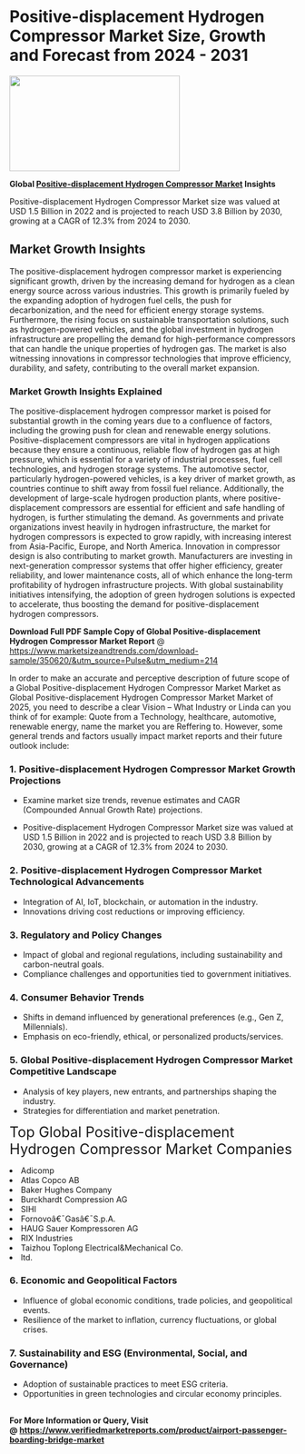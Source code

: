 <H1>Positive-displacement Hydrogen Compressor Market Size, Growth and Forecast from 2024 - 2031</H1><img class="aligncenter size-medium wp-image-584254" src="https://thirdeyenews.in/wp-content/uploads/2024/09/Global-Market-Research-300x168.jpeg" alt="" width="300" height="168" /><p><strong>Global&nbsp;<a href="https://www.marketsizeandtrends.com/download-sample/350620/&amp;utm_source=Pulse&amp;utm_medium=214">Positive-displacement Hydrogen Compressor Market</a> Insights</strong></p><p>Positive-displacement Hydrogen Compressor Market size was valued at USD 1.5 Billion in 2022 and is projected to reach USD 3.8 Billion by 2030, growing at a CAGR of 12.3% from 2024 to 2030.</p><p><h2>Market Growth Insights</h2> The positive-displacement hydrogen compressor market is experiencing significant growth, driven by the increasing demand for hydrogen as a clean energy source across various industries. This growth is primarily fueled by the expanding adoption of hydrogen fuel cells, the push for decarbonization, and the need for efficient energy storage systems. Furthermore, the rising focus on sustainable transportation solutions, such as hydrogen-powered vehicles, and the global investment in hydrogen infrastructure are propelling the demand for high-performance compressors that can handle the unique properties of hydrogen gas. The market is also witnessing innovations in compressor technologies that improve efficiency, durability, and safety, contributing to the overall market expansion. <h3>Market Growth Insights Explained</h3> The positive-displacement hydrogen compressor market is poised for substantial growth in the coming years due to a confluence of factors, including the growing push for clean and renewable energy solutions. Positive-displacement compressors are vital in hydrogen applications because they ensure a continuous, reliable flow of hydrogen gas at high pressure, which is essential for a variety of industrial processes, fuel cell technologies, and hydrogen storage systems. The automotive sector, particularly hydrogen-powered vehicles, is a key driver of market growth, as countries continue to shift away from fossil fuel reliance. Additionally, the development of large-scale hydrogen production plants, where positive-displacement compressors are essential for efficient and safe handling of hydrogen, is further stimulating the demand. As governments and private organizations invest heavily in hydrogen infrastructure, the market for hydrogen compressors is expected to grow rapidly, with increasing interest from Asia-Pacific, Europe, and North America. Innovation in compressor design is also contributing to market growth. Manufacturers are investing in next-generation compressor systems that offer higher efficiency, greater reliability, and lower maintenance costs, all of which enhance the long-term profitability of hydrogen infrastructure projects. With global sustainability initiatives intensifying, the adoption of green hydrogen solutions is expected to accelerate, thus boosting the demand for positive-displacement hydrogen compressors. </p><p><span class=""><strong>Download Full PDF Sample Copy of Global Positive-displacement Hydrogen Compressor Market Report</strong> @ <a href="https://www.marketsizeandtrends.com/download-sample/350620/&amp;utm_source=Pulse&amp;utm_medium=214" target="_blank">https://www.marketsizeandtrends.com/download-sample/350620/&amp;utm_source=Pulse&amp;utm_medium=214</a></span></p><p>In order to make an accurate and perceptive description of future scope of a Global&nbsp;Positive-displacement Hydrogen Compressor Market Market as Global&nbsp;Positive-displacement Hydrogen Compressor Market Market of 2025, you need to describe a clear Vision &ndash; What Industry or Linda can you think of for example: Quote from a Technology, healthcare, automotive, renewable energy, name the market you are Reffering to. However, some general trends and factors usually impact market reports and their future outlook include:</p><h3>1.&nbsp;<strong>Positive-displacement Hydrogen Compressor Market Growth Projections</strong></h3><ul><li>Examine market size trends, revenue estimates and CAGR (Compounded Annual Growth Rate) projections.</li><li><p>Positive-displacement Hydrogen Compressor Market size was valued at USD 1.5 Billion in 2022 and is projected to reach USD 3.8 Billion by 2030, growing at a CAGR of 12.3% from 2024 to 2030.</p></li></ul><h3>2.&nbsp;<strong>Positive-displacement Hydrogen Compressor Market Technological Advancements</strong></h3><ul><li>Integration of AI, IoT, blockchain, or automation in the industry.</li><li>Innovations driving cost reductions or improving efficiency.</li></ul><h3>3.&nbsp;<strong>Regulatory and Policy Changes</strong></h3><ul><li>Impact of global and regional regulations, including sustainability and carbon-neutral goals.</li><li>Compliance challenges and opportunities tied to government initiatives.</li></ul><h3>4.&nbsp;<strong>Consumer Behavior Trends</strong></h3><ul><li>Shifts in demand influenced by generational preferences (e.g., Gen Z, Millennials).</li><li>Emphasis on eco-friendly, ethical, or personalized products/services.</li></ul><h3>5.&nbsp;<strong>Global Positive-displacement Hydrogen Compressor Market Competitive Landscape</strong></h3><ul><li>Analysis of key players, new entrants, and partnerships shaping the industry.</li><li>Strategies for differentiation and market penetration.</li></ul><p data-pm-slice="1 1 []"><span style="color: inherit; font-family: inherit; font-size: 25px;">Top Global Positive-displacement Hydrogen Compressor Market Companies</span></p><div class="" data-test-id=""><p><li>Adicomp</li><li> Atlas Copco AB</li><li> Baker Hughes Company</li><li> Burckhardt Compression AG</li><li> SIHI</li><li> Fornovoâ€¯Gasâ€¯S.p.A.</li><li> HAUG Sauer Kompressoren AG</li><li> RIX Industries</li><li> Taizhou Toplong Electrical&Mechanical Co.</li><li>ltd.</li></p></div><h3>6.&nbsp;<strong>Economic and Geopolitical Factors</strong></h3><ul><li>Influence of global economic conditions, trade policies, and geopolitical events.</li><li>Resilience of the market to inflation, currency fluctuations, or global crises.</li></ul><h3>7.&nbsp;<strong>Sustainability and ESG (Environmental, Social, and Governance)</strong></h3><ul><li>Adoption of sustainable practices to meet ESG criteria.</li><li>Opportunities in green technologies and circular economy principles.</li></ul><h2><strong style="font-size: 14px;">For More Information or Query, Visit @&nbsp;</strong><a style="background-color: #ffffff; font-size: 14px;" href="https://www.marketsizeandtrends.com/report/positive-displacement-hydrogen-compressor-market/" target="_blank">https://www.verifiedmarketreports.com/product/airport-passenger-boarding-bridge-market</a></h2>
